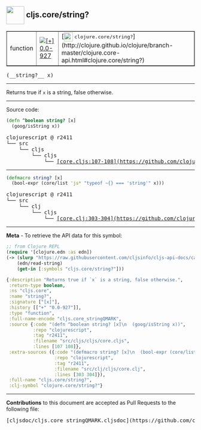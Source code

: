 ## <img width="48px" valign="middle" src="http://i.imgur.com/Hi20huC.png"> cljs.core/string?

 <table border="1">
<tr>

<td>function</td>
<td><a href="https://github.com/cljsinfo/cljs-api-docs/tree/0.0-927"><img valign="middle" alt="[+] 0.0-927" src="https://img.shields.io/badge/+-0.0--927-lightgrey.svg"></a> </td>
<td>
[<img height="24px" valign="middle" src="http://i.imgur.com/1GjPKvB.png"> <samp>clojure.core/string?</samp>](http://clojure.github.io/clojure/branch-master/clojure.core-api.html#clojure.core/string?)
</td>
</tr>
</table>

 <samp>
(__string?__ x)<br>
</samp>

---

Returns true if `x` is a string, false otherwise.

---




Source code:

```clj
(defn ^boolean string? [x]
  (goog/isString x))
```

 <pre>
clojurescript @ r2411
└── src
    └── cljs
        └── cljs
            └── <ins>[core.cljs:107-108](https://github.com/clojure/clojurescript/blob/r2411/src/cljs/cljs/core.cljs#L107-L108)</ins>
</pre>


---

```clj
(defmacro string? [x]
  (bool-expr (core/list 'js* "typeof ~{} === 'string'" x)))
```

 <pre>
clojurescript @ r2411
└── src
    └── clj
        └── cljs
            └── <ins>[core.clj:303-304](https://github.com/clojure/clojurescript/blob/r2411/src/clj/cljs/core.clj#L303-L304)</ins>
</pre>

---

__Meta__ - To retrieve the API data for this symbol:

```clj
;; from Clojure REPL
(require '[clojure.edn :as edn])
(-> (slurp "https://raw.githubusercontent.com/cljsinfo/cljs-api-docs/catalog/cljs-api.edn")
    (edn/read-string)
    (get-in [:symbols "cljs.core/string?"]))
```

```clj
{:description "Returns true if `x` is a string, false otherwise.",
 :return-type boolean,
 :ns "cljs.core",
 :name "string?",
 :signature ["[x]"],
 :history [["+" "0.0-927"]],
 :type "function",
 :full-name-encode "cljs.core_stringQMARK",
 :source {:code "(defn ^boolean string? [x]\n  (goog/isString x))",
          :repo "clojurescript",
          :tag "r2411",
          :filename "src/cljs/cljs/core.cljs",
          :lines [107 108]},
 :extra-sources ({:code "(defmacro string? [x]\n  (bool-expr (core/list 'js* \"typeof ~{} === 'string'\" x)))",
                  :repo "clojurescript",
                  :tag "r2411",
                  :filename "src/clj/cljs/core.clj",
                  :lines [303 304]}),
 :full-name "cljs.core/string?",
 :clj-symbol "clojure.core/string?"}

```

---

__Contributions__ to this document are accepted as Pull Requests to the following file:

 <pre>
[cljsdoc/cljs.core_stringQMARK.cljsdoc](https://github.com/cljsinfo/cljs-api-docs/blob/master/cljsdoc/cljs.core_stringQMARK.cljsdoc)
</pre>

